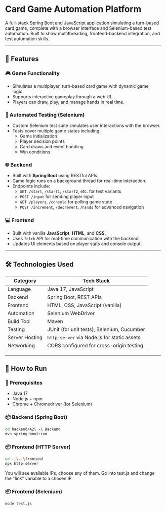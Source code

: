 # Card Game Automation Platform

A full-stack Spring Boot and JavaScript application simulating a turn-based card game, complete with a browser interface and Selenium-based test automation. Built to show multithreading, frontend-backend integration, and test automation skills.

---

## 📌 Features

### 🎮 Game Functionality
- Simulates a multiplayer, turn-based card game with dynamic game logic.
- Supports interactive gameplay through a web UI.
- Players can draw, play, and manage hands in real time.

### 🧪 Automated Testing (Selenium)
- Custom Selenium test suite simulates user interactions with the browser.
- Tests cover multiple game states including:
  - Game initialization
  - Player decision points
  - Card draws and event handling
  - Win conditions

### 🌐 Backend
- Built with **Spring Boot** using RESTful APIs.
- Game logic runs on a background thread for real-time interaction.
- Endpoints include:
  - `GET /start`, `/start1`, `/start2`, etc. for test variants
  - `POST /input` for sending player input
  - `GET /players`, `/console` for polling game state
  - `POST /increment`, `/decrement`, `/hands` for advanced navigation

### 💻 Frontend
- Built with vanilla **JavaScript**, **HTML**, and **CSS**.
- Uses `fetch` API for real-time communication with the backend.
- Updates UI elements based on player stats and console output.

---

## 🛠️ Technologies Used

| Category         | Tech Stack                          |
|------------------|--------------------------------------|
| Language         | Java 17, JavaScript                  |
| Backend          | Spring Boot, REST APIs               |
| Frontend         | HTML, CSS, JavaScript (vanilla)      |
| Automation       | Selenium WebDriver                   |
| Build Tool       | Maven                                |
| Testing          | JUnit (for unit tests), Selenium, Cucumber     |
| Server Hosting   | `http-server` via Node.js for static assets |
| Networking       | CORS configured for cross-origin testing |

---

## 🚀 How to Run

### 🔧 Prerequisites
- Java 17
- Node.js + npm
- Chrome + Chromedriver (for Selenium)

### 📦 Backend (Spring Boot)
```bash
cd backend/A2\ -\ Backend
mvn spring-boot:run
```

### 📦 Frontend (HTTP Server)
```bash
cd ..\..\frontend
npx http-server
```
You will see available IPs, choose any of them.
Go into test.js and change the "link" variable to a chosen IP

### 📦 Frontend (Selenium)
```bash
node test.js
```
